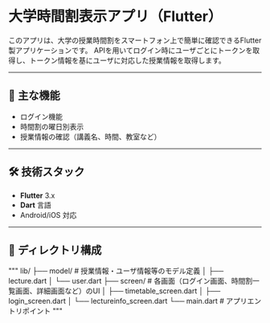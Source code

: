 # 大学時間割表示アプリ（Flutter）

このアプリは、大学の授業時間割をスマートフォン上で簡単に確認できるFlutter製アプリケーションです。
APIを用いてログイン時にユーザごとにトークンを取得し、トークン情報を基にユーザに対応した授業情報を取得します。

---

## 📱 主な機能

- ログイン機能
- 時間割の曜日別表示
- 授業情報の確認（講義名、時間、教室など）

---

## 🛠️ 技術スタック

- **Flutter** 3.x
- **Dart** 言語
- Android/iOS 対応

---

## 📁 ディレクトリ構成
"""
lib/
├── model/ # 授業情報・ユーザ情報等のモデル定義
│ ├── lecture.dart
│ └── user.dart
├── screen/ # 各画面（ログイン画面、時間割一覧画面、詳細画面など）のUI
│ ├── timetable_screen.dart
│ ├── login_screen.dart
│ └── lectureinfo_screen.dart
└── main.dart # アプリエントリポイント
"""
